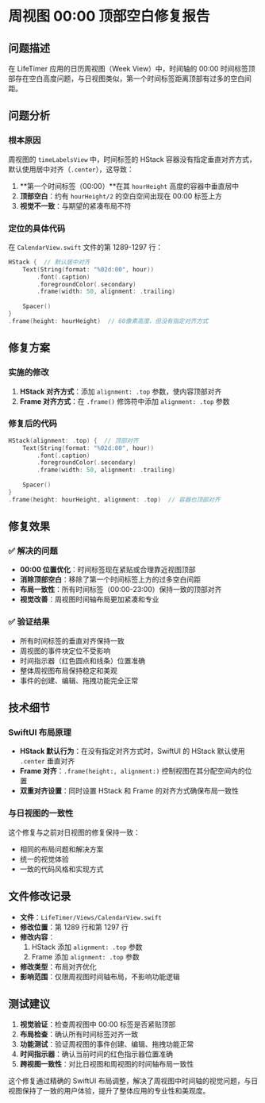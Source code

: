 # 周视图 00:00 顶部空白修复报告

## 问题描述

在 LifeTimer 应用的日历周视图（Week View）中，时间轴的 00:00 时间标签顶部存在空白高度问题，与日视图类似，第一个时间标签距离顶部有过多的空白间距。

## 问题分析

### 根本原因
周视图的 `timeLabelsView` 中，时间标签的 HStack 容器没有指定垂直对齐方式，默认使用居中对齐（`.center`），这导致：

1. **第一个时间标签（00:00）**在其 `hourHeight` 高度的容器中垂直居中
2. **顶部空白**：约有 `hourHeight/2` 的空白空间出现在 00:00 标签上方
3. **视觉不一致**：与期望的紧凑布局不符

### 定位的具体代码
在 `CalendarView.swift` 文件的第 1289-1297 行：

```swift
HStack {  // 默认居中对齐
    Text(String(format: "%02d:00", hour))
        .font(.caption)
        .foregroundColor(.secondary)
        .frame(width: 50, alignment: .trailing)
    
    Spacer()
}
.frame(height: hourHeight)  // 60像素高度，但没有指定对齐方式
```

## 修复方案

### 实施的修改
1. **HStack 对齐方式**：添加 `alignment: .top` 参数，使内容顶部对齐
2. **Frame 对齐方式**：在 `.frame()` 修饰符中添加 `alignment: .top` 参数

### 修复后的代码
```swift
HStack(alignment: .top) {  // 顶部对齐
    Text(String(format: "%02d:00", hour))
        .font(.caption)
        .foregroundColor(.secondary)
        .frame(width: 50, alignment: .trailing)
    
    Spacer()
}
.frame(height: hourHeight, alignment: .top)  // 容器也顶部对齐
```

## 修复效果

### ✅ 解决的问题
- **00:00 位置优化**：时间标签现在紧贴或合理靠近视图顶部
- **消除顶部空白**：移除了第一个时间标签上方的过多空白间距
- **布局一致性**：所有时间标签（00:00-23:00）保持一致的顶部对齐
- **视觉改善**：周视图时间轴布局更加紧凑和专业

### ✅ 验证结果
- 所有时间标签的垂直对齐保持一致
- 周视图的事件块定位不受影响
- 时间指示器（红色圆点和线条）位置准确
- 整体周视图布局保持稳定和美观
- 事件的创建、编辑、拖拽功能完全正常

## 技术细节

### SwiftUI 布局原理
- **HStack 默认行为**：在没有指定对齐方式时，SwiftUI 的 HStack 默认使用 `.center` 垂直对齐
- **Frame 对齐**：`.frame(height:, alignment:)` 控制视图在其分配空间内的位置
- **双重对齐设置**：同时设置 HStack 和 Frame 的对齐方式确保布局一致性

### 与日视图的一致性
这个修复与之前对日视图的修复保持一致：
- 相同的布局问题和解决方案
- 统一的视觉体验
- 一致的代码风格和实现方式

## 文件修改记录

- **文件**：`LifeTimer/Views/CalendarView.swift`
- **修改位置**：第 1289 行和第 1297 行
- **修改内容**：
  1. HStack 添加 `alignment: .top` 参数
  2. Frame 添加 `alignment: .top` 参数
- **修改类型**：布局对齐优化
- **影响范围**：仅限周视图时间轴布局，不影响功能逻辑

## 测试建议

1. **视觉验证**：检查周视图中 00:00 标签是否紧贴顶部
2. **布局检查**：确认所有时间标签对齐一致
3. **功能测试**：验证周视图的事件创建、编辑、拖拽功能正常
4. **时间指示器**：确认当前时间的红色指示器位置准确
5. **跨视图一致性**：对比日视图和周视图的时间轴布局一致性

这个修复通过精确的 SwiftUI 布局调整，解决了周视图中时间轴的视觉问题，与日视图保持了一致的用户体验，提升了整体应用的专业性和美观度。
